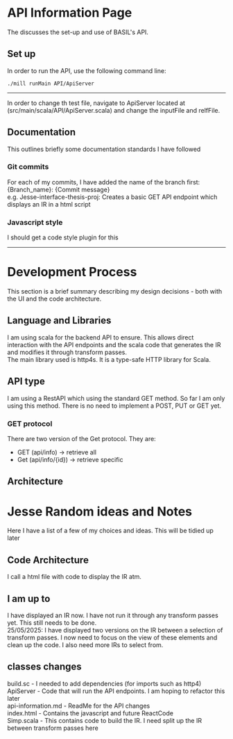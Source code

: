 # API Information Page

The discusses the set-up and use of BASIL's API. 

## Set up
In order to run the API, use the following command line: 
```shell
./mill runMain API/ApiServer
```
---
In order to change th test file, navigate to ApiServer 
located at (src/main/scala/API/ApiServer.scala) and change the 
inputFile and relfFile. 

## Documentation
This outlines briefly some documentation standards I have followed

### Git commits
For each of my commits, I have added the name of the branch first: {Branch_name}: {Commit message}
<br>
e.g. Jesse-interface-thesis-proj: Creates a basic GET API endpoint which displays an IR in a html script

### Javascript style
I should get a code style plugin for this


---
# Development Process
This section is a brief summary describing my design decisions - both with the UI and the code 
architecture. 

## Language and Libraries
I am using scala for the backend API to ensure. This allows direct interaction with the API endpoints
and the scala code that generates the IR and modifies it through transform passes. 
<br>
The main library used is http4s. It is a type-safe HTTP library for Scala. 

## API type
I am using a RestAPI which using the standard GET method. So far I am only using this method. 
There is no need to implement a POST, PUT or GET yet. 

### GET protocol
There are two version of the Get protocol. They are:
- GET (api/info) -> retrieve all
- Get (api/info/{id}) -> retrieve specific

## Architecture


# Jesse Random ideas and Notes
Here I have a list of a few of my choices and ideas. This will be tidied up later

## Code Architecture
I call a html file with code to display the IR atm. 

## I am up to
I have displayed an IR now. I have not run it through any transform passes yet. This still needs to be done. 
<br>
25/05/2025: I have displayed two versions on the IR between a selection of transform passes. 
I now need to focus on the view of these elements and clean up the code. I also need more IRs
to select from.


## classes changes
build.sc - I needed to add dependencies (for imports such as http4)
<br>
ApiServer - Code that will run the API endpoints. I am hoping to refactor this later
<br>
api-information.md - ReadMe for the API changes
<br>
index.html - Contains the javascript and future ReactCode
<br>
Simp.scala - This contains code to build the IR. I need split up the IR between transform passes here


